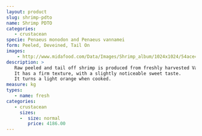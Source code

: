 ```yaml
---
layout: product
slug: shrimp-pdto
name: Shrimp PDTO
categories:
   - crustacean
specie: Penaeus monodon and Penaeus vannamei
form: Peeled, Deveined, Tail On
images:
    - http://www.midafood.com/Data/Images/Shrimp_album/1024x1024/54ace4829ccf920.jpg
description: >
   Raw peeled and tail off shrimp is produced from freshly harvested Vannamei white shrimp.
   It has a firm texture, with a slightly noticeable sweet taste.
   It turns a light orange when cooked.
measure: kg
types:
   - name: fresh
categories:
   - crustacean
     sizes:
     -  size: normal
        price: 4186.00
---
```

